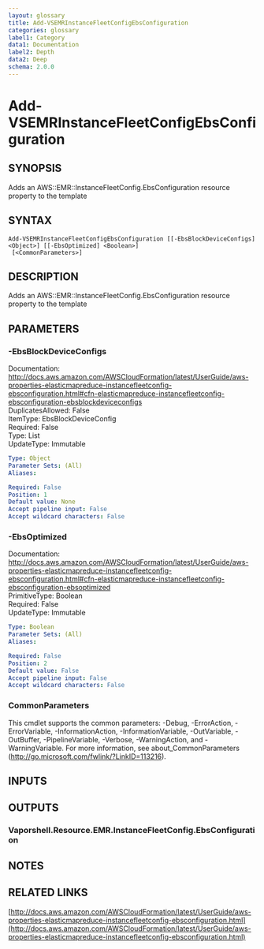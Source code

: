 ```yaml
---
layout: glossary
title: Add-VSEMRInstanceFleetConfigEbsConfiguration
categories: glossary
label1: Category
data1: Documentation
label2: Depth
data2: Deep
schema: 2.0.0
---
```


# Add-VSEMRInstanceFleetConfigEbsConfiguration

## SYNOPSIS
Adds an AWS::EMR::InstanceFleetConfig.EbsConfiguration resource property to the template

## SYNTAX

```
Add-VSEMRInstanceFleetConfigEbsConfiguration [[-EbsBlockDeviceConfigs] <Object>] [[-EbsOptimized] <Boolean>]
 [<CommonParameters>]
```

## DESCRIPTION
Adds an AWS::EMR::InstanceFleetConfig.EbsConfiguration resource property to the template

## PARAMETERS

### -EbsBlockDeviceConfigs
Documentation: http://docs.aws.amazon.com/AWSCloudFormation/latest/UserGuide/aws-properties-elasticmapreduce-instancefleetconfig-ebsconfiguration.html#cfn-elasticmapreduce-instancefleetconfig-ebsconfiguration-ebsblockdeviceconfigs    
DuplicatesAllowed: False    
ItemType: EbsBlockDeviceConfig    
Required: False    
Type: List    
UpdateType: Immutable

```yaml
Type: Object
Parameter Sets: (All)
Aliases:

Required: False
Position: 1
Default value: None
Accept pipeline input: False
Accept wildcard characters: False
```

### -EbsOptimized
Documentation: http://docs.aws.amazon.com/AWSCloudFormation/latest/UserGuide/aws-properties-elasticmapreduce-instancefleetconfig-ebsconfiguration.html#cfn-elasticmapreduce-instancefleetconfig-ebsconfiguration-ebsoptimized    
PrimitiveType: Boolean    
Required: False    
UpdateType: Immutable

```yaml
Type: Boolean
Parameter Sets: (All)
Aliases:

Required: False
Position: 2
Default value: False
Accept pipeline input: False
Accept wildcard characters: False
```

### CommonParameters
This cmdlet supports the common parameters: -Debug, -ErrorAction, -ErrorVariable, -InformationAction, -InformationVariable, -OutVariable, -OutBuffer, -PipelineVariable, -Verbose, -WarningAction, and -WarningVariable.
For more information, see about_CommonParameters (http://go.microsoft.com/fwlink/?LinkID=113216).

## INPUTS

## OUTPUTS

### Vaporshell.Resource.EMR.InstanceFleetConfig.EbsConfiguration

## NOTES

## RELATED LINKS

[http://docs.aws.amazon.com/AWSCloudFormation/latest/UserGuide/aws-properties-elasticmapreduce-instancefleetconfig-ebsconfiguration.html](http://docs.aws.amazon.com/AWSCloudFormation/latest/UserGuide/aws-properties-elasticmapreduce-instancefleetconfig-ebsconfiguration.html)

